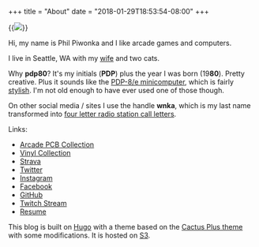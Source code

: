 +++
title = "About"
date = "2018-01-29T18:53:54-08:00"
+++

{{<img src="/images/about2.jpg">}}

Hi, my name is Phil Piwonka and I like arcade games and computers.

I live in Seattle, WA with my [wife](https://kristawelch.com) and two cats.

Why **pdp80**? It's my initials (**PDP**) plus the year I was born (19**80**). Pretty creative. Plus it sounds like the [PDP-8/e minicomputer](https://en.wikipedia.org/wiki/PDP-8/E), which is fairly [stylish](/images/pdp8e.jpg). I'm not old enough to have ever used one of those though.

On other social media / sites I use the handle **wnka**, which is my last name transformed into [four letter radio station call letters](https://www.primermagazine.com/2010/field-manual/know-it-all-w’s-and-k’s-the-history-of-radio-and-television-call-letters).

Links:

* [Arcade PCB Collection](/pcb)
* [Vinyl Collection](/vinyl)
* [Strava](https://www.strava.com/athletes/6632067)
* [Twitter](https://twitter.com/wnka)
* [Instagram](https://instagram.com/wnka)
* [Facebook](https://facebook.com/phil.piwonka)
* [GitHub](https://github.com/wnka)
* [Twitch Stream](https://twitch.tv/pdp80)
* [Resume](http://philpiwonka.com)

This blog is built on [Hugo](http://www.gohugo.io/) with a theme based on the [Cactus Plus theme](https://github.com/nodejh/hugo-theme-cactus-plus) with some modifications. It is hosted on [S3](https://aws.amazon.com/s3/).
